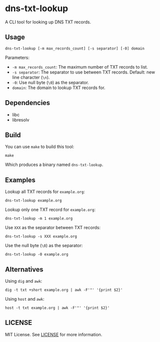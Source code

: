 # dns-txt-lookup

A CLI tool for looking up DNS TXT records.

## Usage

    dns-txt-lookup [-m max_records_count] [-s separator] [-0] domain

Parameters:

* `-m max_records_count`: The maximum number of TXT records to list.
* `-s separator`: The separator to use between TXT records. Default: new line character (`\n`).
* `-0`: Use null byte (`\0`) as the separator.
* `domain`: The domain to lookup TXT records for.

## Dependencies

* libc
* libresolv

## Build

You can use `make` to build this tool:

    make

Which produces a binary named `dns-txt-lookup`.

## Examples

Lookup all TXT records for `example.org`:

    dns-txt-lookup example.org

Lookup only one TXT record for `example.org`:

    dns-txt-lookup -m 1 example.org

Use `XXX` as the separator between TXT records:

    dns-txt-lookup -s XXX example.org

Use the null byte (`\0`) as the separator:

    dns-txt-lookup -0 example.org

## Alternatives

Using `dig` and `awk`:

    dig -t txt +short example.org | awk -F'"' '{print $2}'

Using `host` and `awk`:

    host -t txt example.org | awk -F'"' '{print $2}'

## LICENSE

MIT License. See [LICENSE](LICENSE) for more information.

